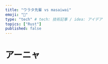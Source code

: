 ```yaml
---
title: "ウラタ先輩 vs masaiwai"
emoji: "🎃"
type: "tech" # tech: 技術記事 / idea: アイデア
topics: ["Rust"]
published: false
---
```


# アーニャ
